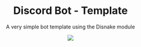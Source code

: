 <div align="center"> 
  <h1>Discord Bot - Template</h1>
  <p>A very simple bot template using the Disnake module</p>

  [![](https://img.shields.io/badge/Disnake-2.8.1-3498db?style=for-the-badge&logo=python&logoColor=3498db)](https://pypi.org/project/disnake/2.8.1/)
</div>
